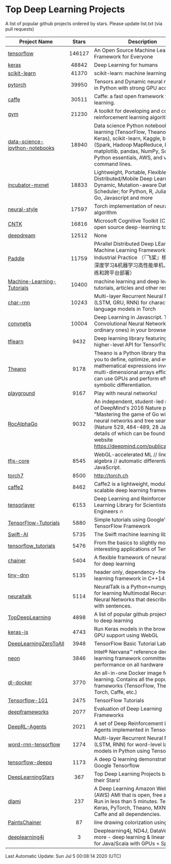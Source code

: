 # Top Deep Learning Projects
A list of popular github projects ordered by stars.
Please update list.txt (via pull requests)

|Project Name| Stars | Description |
| ---------- |:-----:| ----------- |
| [tensorflow](https://github.com/tensorflow/tensorflow) | 146127 | An Open Source Machine Learning Framework for Everyone |
| [keras](https://github.com/keras-team/keras) | 48842 | Deep Learning for humans |
| [scikit-learn](https://github.com/scikit-learn/scikit-learn) | 41370 | scikit-learn: machine learning in Python |
| [pytorch](https://github.com/pytorch/pytorch) | 39950 | Tensors and Dynamic neural networks in Python with strong GPU acceleration |
| [caffe](https://github.com/BVLC/caffe) | 30511 | Caffe: a fast open framework for deep learning. |
| [gym](https://github.com/openai/gym) | 21230 | A toolkit for developing and comparing reinforcement learning algorithms. |
| [data-science-ipython-notebooks](https://github.com/donnemartin/data-science-ipython-notebooks) | 18940 | Data science Python notebooks: Deep learning (TensorFlow, Theano, Caffe, Keras), scikit-learn, Kaggle, big data (Spark, Hadoop MapReduce, HDFS), matplotlib, pandas, NumPy, SciPy, Python essentials, AWS, and various command lines. |
| [incubator-mxnet](https://github.com/apache/incubator-mxnet) | 18833 | Lightweight, Portable, Flexible Distributed/Mobile Deep Learning with Dynamic, Mutation-aware Dataflow Dep Scheduler; for Python, R, Julia, Scala, Go, Javascript and more |
| [neural-style](https://github.com/jcjohnson/neural-style) | 17597 | Torch implementation of neural style algorithm |
| [CNTK](https://github.com/microsoft/CNTK) | 16816 | Microsoft Cognitive Toolkit (CNTK), an open source deep-learning toolkit |
| [deepdream](https://github.com/google/deepdream) | 12512 | None |
| [Paddle](https://github.com/PaddlePaddle/Paddle) | 11759 | PArallel Distributed Deep LEarning: Machine Learning Framework from Industrial Practice （『飞桨』核心框架，深度学习&机器学习高性能单机、分布式训练和跨平台部署） |
| [Machine-Learning-Tutorials](https://github.com/ujjwalkarn/Machine-Learning-Tutorials) | 10400 | machine learning and deep learning tutorials, articles and other resources  |
| [char-rnn](https://github.com/karpathy/char-rnn) | 10243 | Multi-layer Recurrent Neural Networks (LSTM, GRU, RNN) for character-level language models in Torch |
| [convnetjs](https://github.com/karpathy/convnetjs) | 10004 | Deep Learning in Javascript. Train Convolutional Neural Networks (or ordinary ones) in your browser. |
| [tflearn](https://github.com/tflearn/tflearn) | 9432 | Deep learning library featuring a higher-level API for TensorFlow. |
| [Theano](https://github.com/Theano/Theano) | 9178 | Theano is a Python library that allows you to define, optimize, and evaluate mathematical expressions involving multi-dimensional arrays efficiently. It can use GPUs and perform efficient symbolic differentiation. |
| [playground](https://github.com/tensorflow/playground) | 9167 | Play with neural networks! |
| [RocAlphaGo](https://github.com/Rochester-NRT/RocAlphaGo) | 9032 | An independent, student-led replication of DeepMind's 2016 Nature publication, "Mastering the game of Go with deep neural networks and tree search" (Nature 529, 484-489, 28 Jan 2016), details of which can be found on their website https://deepmind.com/publications.html. |
| [tfjs-core](https://github.com/tensorflow/tfjs-core) | 8545 | WebGL-accelerated ML // linear algebra // automatic differentiation for JavaScript. |
| [torch7](https://github.com/torch/torch7) | 8500 | http://torch.ch |
| [caffe2](https://github.com/facebookarchive/caffe2) | 8462 | Caffe2 is a lightweight, modular, and scalable deep learning framework. |
| [tensorlayer](https://github.com/tensorlayer/tensorlayer) | 6153 | Deep Learning and Reinforcement Learning Library for Scientists and Engineers 🔥 |
| [TensorFlow-Tutorials](https://github.com/nlintz/TensorFlow-Tutorials) | 5880 | Simple tutorials using Google's TensorFlow Framework |
| [Swift-AI](https://github.com/Swift-AI/Swift-AI) | 5735 | The Swift machine learning library. |
| [tensorflow_tutorials](https://github.com/pkmital/tensorflow_tutorials) | 5476 | From the basics to slightly more interesting applications of Tensorflow |
| [chainer](https://github.com/chainer/chainer) | 5404 | A flexible framework of neural networks for deep learning |
| [tiny-dnn](https://github.com/tiny-dnn/tiny-dnn) | 5135 | header only, dependency-free deep learning framework in C++14 |
| [neuraltalk](https://github.com/karpathy/neuraltalk) | 5114 | NeuralTalk is a Python+numpy project for learning Multimodal Recurrent Neural Networks that describe images with sentences. |
| [TopDeepLearning](https://github.com/aymericdamien/TopDeepLearning) | 4898 | A list of popular github projects related to deep learning |
| [keras-js](https://github.com/transcranial/keras-js) | 4743 | Run Keras models in the browser, with GPU support using WebGL |
| [DeepLearningZeroToAll](https://github.com/hunkim/DeepLearningZeroToAll) | 3948 | TensorFlow Basic Tutorial Labs |
| [neon](https://github.com/NervanaSystems/neon) | 3846 | Intel® Nervana™ reference deep learning framework committed to best performance on all hardware |
| [dl-docker](https://github.com/floydhub/dl-docker) | 3770 | An all-in-one Docker image for deep learning. Contains all the popular DL frameworks (TensorFlow, Theano, Torch, Caffe, etc.) |
| [Tensorflow-101](https://github.com/sjchoi86/Tensorflow-101) | 2475 | TensorFlow Tutorials |
| [deepframeworks](https://github.com/zer0n/deepframeworks) | 2077 | Evaluation of Deep Learning Frameworks |
| [DeepRL-Agents](https://github.com/awjuliani/DeepRL-Agents) | 2021 | A set of Deep Reinforcement Learning Agents implemented in Tensorflow. |
| [word-rnn-tensorflow](https://github.com/hunkim/word-rnn-tensorflow) | 1274 | Multi-layer Recurrent Neural Networks (LSTM, RNN) for word-level language models in Python using TensorFlow. |
| [tensorflow-deepq](https://github.com/siemanko/tensorflow-deepq) | 1173 | A deep Q learning demonstration using Google Tensorflow |
| [DeepLearningStars](https://github.com/hunkim/DeepLearningStars) | 367 | Top Deep Learning Projects based on their Stars! |
| [dlami](https://github.com/ritchieng/dlami) | 237 | A Deep Learning Amazon Web Service (AWS) AMI that is open, free and works. Run in less than 5 minutes. TensorFlow, Keras, PyTorch, Theano, MXNet, CNTK, Caffe and all dependencies. |
| [PaintsChainer](https://github.com/taizan/PaintsChainer) | 87 | line drawing colorization using chainer |
| [deeplearning4j](https://github.com/deeplearning4j/deeplearning4j) | 3 | Deeplearning4j, ND4J, DataVec and more - deep learning & linear algebra for Java/Scala with GPUs + Spark |

Last Automatic Update: Sun Jul  5 00:08:14 2020 (UTC)
